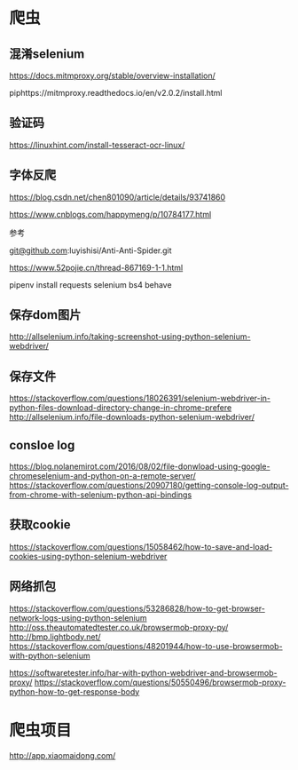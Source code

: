 #  爬虫


## 混淆selenium

https://docs.mitmproxy.org/stable/overview-installation/

piphttps://mitmproxy.readthedocs.io/en/v2.0.2/install.html

## 验证码

https://linuxhint.com/install-tesseract-ocr-linux/

## 字体反爬

https://blog.csdn.net/chen801090/article/details/93741860

https://www.cnblogs.com/happymeng/p/10784177.html

参考

git@github.com:luyishisi/Anti-Anti-Spider.git

https://www.52pojie.cn/thread-867169-1-1.html


pipenv install  requests selenium bs4 behave

## 保存dom图片

http://allselenium.info/taking-screenshot-using-python-selenium-webdriver/

## 保存文件

https://stackoverflow.com/questions/18026391/selenium-webdriver-in-python-files-download-directory-change-in-chrome-prefere
http://allselenium.info/file-downloads-python-selenium-webdriver/

## consloe log

https://blog.nolanemirot.com/2016/08/02/file-donwload-using-google-chromeselenium-and-python-on-a-remote-server/
https://stackoverflow.com/questions/20907180/getting-console-log-output-from-chrome-with-selenium-python-api-bindings

## 获取cookie

https://stackoverflow.com/questions/15058462/how-to-save-and-load-cookies-using-python-selenium-webdriver

## 网络抓包

https://stackoverflow.com/questions/53286828/how-to-get-browser-network-logs-using-python-selenium
http://oss.theautomatedtester.co.uk/browsermob-proxy-py/
http://bmp.lightbody.net/
https://stackoverflow.com/questions/48201944/how-to-use-browsermob-with-python-selenium

https://softwaretester.info/har-with-python-webdriver-and-browsermob-proxy/
https://stackoverflow.com/questions/50550496/browsermob-proxy-python-how-to-get-response-body

# 爬虫项目
http://app.xiaomaidong.com/